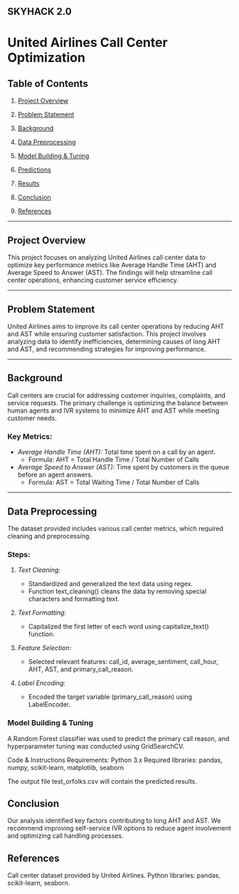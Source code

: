 ## SKYHACK 2.0
# United Airlines Call Center Optimization

## Table of Contents
1. [Project Overview](#project-overview)
2. [Problem Statement](#problem-statement)
3. [Background](#background)
4. [Data Preprocessing](#data-preprocessing)
5. [Model Building & Tuning](#model-building--tuning)
6. [Predictions](#predictions)

7. [Results](#results)
8. [Conclusion](#conclusion)
9. [References](#references)

---

## Project Overview
This project focuses on analyzing United Airlines call center data to optimize key performance metrics like Average Handle Time (AHT) and Average Speed to Answer (AST). The findings will help streamline call center operations, enhancing customer service efficiency.

---

## Problem Statement
United Airlines aims to improve its call center operations by reducing AHT and AST while ensuring customer satisfaction. This project involves analyzing data to identify inefficiencies, determining causes of long AHT and AST, and recommending strategies for improving performance.

---

## Background
Call centers are crucial for addressing customer inquiries, complaints, and service requests. The primary challenge is optimizing the balance between human agents and IVR systems to minimize AHT and AST while meeting customer needs.

### Key Metrics:
- *Average Handle Time (AHT):* Total time spent on a call by an agent.
  - Formula: AHT = Total Handle Time / Total Number of Calls
- *Average Speed to Answer (AST):* Time spent by customers in the queue before an agent answers.
  - Formula: AST = Total Waiting Time / Total Number of Calls

---

## Data Preprocessing
The dataset provided includes various call center metrics, which required cleaning and preprocessing.

### Steps:
1. *Text Cleaning:*
   - Standardized and generalized the text data using regex.
   - Function text_cleaning() cleans the data by removing special characters and formatting text.

2. *Text Formatting:*
   - Capitalized the first letter of each word using capitalize_text() function.

3. *Feature Selection:*
   - Selected relevant features: call_id, average_sentiment, call_hour, AHT, AST, and primary_call_reason.

4. *Label Encoding:*
   - Encoded the target variable (primary_call_reason) using LabelEncoder.

### Model Building & Tuning
A Random Forest classifier was used to predict the primary call reason, and hyperparameter tuning was conducted using GridSearchCV.

Code & Instructions
Requirements:
Python 3.x
Required libraries: pandas, numpy, scikit-learn, matplotlib, seaborn

The output file test_orfolks.csv will contain the predicted results.



## Conclusion
Our analysis identified key factors contributing to long AHT and AST. We recommend improving self-service IVR options to reduce agent involvement and optimizing call handling processes.

## References
Call center dataset provided by United Airlines.
Python libraries: pandas, scikit-learn, seaborn.
